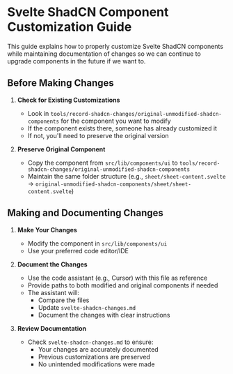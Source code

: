 # Svelte ShadCN Component Customization Guide

This guide explains how to properly customize Svelte ShadCN components while maintaining documentation of changes so we can continue
to upgrade components in the future if we want to.

## Before Making Changes

1. **Check for Existing Customizations**

    - Look in `tools/record-shadcn-changes/original-unmodified-shadcn-components` for the component you want to modify
    - If the component exists there, someone has already customized it
    - If not, you'll need to preserve the original version

2. **Preserve Original Component**
    - Copy the component from `src/lib/components/ui` to `tools/record-shadcn-changes/original-unmodified-shadcn-components`
    - Maintain the same folder structure (e.g., `sheet/sheet-content.svelte` → `original-unmodified-shadcn-components/sheet/sheet-content.svelte`)

## Making and Documenting Changes

1. **Make Your Changes**

    - Modify the component in `src/lib/components/ui`
    - Use your preferred code editor/IDE

2. **Document the Changes**

    - Use the code assistant (e.g., Cursor) with this file as reference
    - Provide paths to both modified and original components if needed
    - The assistant will:
        - Compare the files
        - Update `svelte-shadcn-changes.md`
        - Document the changes with clear instructions

3. **Review Documentation**
    - Check `svelte-shadcn-changes.md` to ensure:
        - Your changes are accurately documented
        - Previous customizations are preserved
        - No unintended modifications were made
